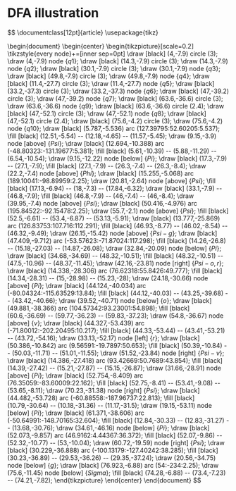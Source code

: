 # DFA illustration

$$
\documentclass[12pt]{article}
\usepackage{tikz}


\begin{document}
    \begin{center}
        \begin{tikzpicture}[scale=0.2]
            \tikzstyle{every node}+=[inner sep=0pt]
                \draw [black] (4,-7.9) circle (3);
                \draw (4,-7.9) node {$q1$};
                \draw [black] (14.3,-7.9) circle (3);
                \draw (14.3,-7.9) node {$q2$};
                \draw [black] (30.1,-7.9) circle (3);
                \draw (30.1,-7.9) node {$q3$};
                \draw [black] (49.8,-7.9) circle (3);
                \draw (49.8,-7.9) node {$q4$};
                \draw [black] (11.4,-27.7) circle (3);
                \draw (11.4,-27.7) node {$q5$};
                \draw [black] (33.2,-37.3) circle (3);
                \draw (33.2,-37.3) node {$q6$};
                \draw [black] (47,-39.2) circle (3);
                \draw (47,-39.2) node {$q7$};
                \draw [black] (63.6,-36.6) circle (3);
                \draw (63.6,-36.6) node {$q9$};
                \draw [black] (63.6,-36.6) circle (2.4);
                \draw [black] (47,-52.1) circle (3);
                \draw (47,-52.1) node {$q8$};
                \draw [black] (47,-52.1) circle (2.4);
                \draw [black] (75.6,-4.2) circle (3);
                \draw (75.6,-4.2) node {$q10$};
                \draw [black] (5.787,-5.536) arc (127.39795:52.60205:5.537);
                \fill [black] (12.51,-5.54) -- (12.18,-4.65) -- (11.57,-5.45);
                \draw (9.15,-3.9) node [above] {$Psi$};
                \draw [black] (12.694,-10.388) arc (-48.80323:-131.19677:5.381);
                \fill [black] (5.61,-10.39) -- (5.88,-11.29) -- (6.54,-10.54);
                \draw (9.15,-12.22) node [below] {$Pi$};
                \draw [black] (17.3,-7.9) -- (27.1,-7.9);
                \fill [black] (27.1,-7.9) -- (26.3,-7.4) -- (26.3,-8.4);
                \draw (22.2,-7.4) node [above] {$Phi$};
                \draw [black] (15.255,-5.068) arc (189.10041:-98.89959:2.25);
                \draw (20.81,-2.64) node [above] {$Psi$};
                \fill [black] (17.13,-6.94) -- (18,-7.3) -- (17.84,-6.32);
                \draw [black] (33.1,-7.9) -- (46.8,-7.9);
                \fill [black] (46.8,-7.9) -- (46,-7.4) -- (46,-8.4);
                \draw (39.95,-7.4) node [above] {$Psi$};
                \draw [black] (50.416,-4.976) arc (195.84522:-92.15478:2.25);
                \draw (55.7,-2.1) node [above] {$Psi$};
                \fill [black] (52.5,-6.61) -- (53.4,-6.87) -- (53.13,-5.91);
                \draw [black] (13.777,-25.869) arc (126.83753:107.716:112.291);
                \fill [black] (46.93,-8.77) -- (46.02,-8.54) -- (46.32,-9.49);
                \draw (26.15,-15.42) node [above] {$Psi-{g}$};
                \draw [black] (47.409,-9.712) arc (-53.57623:-71.87024:117.298);
                \fill [black] (14.26,-26.8) -- (15.18,-27.03) -- (14.87,-26.08);
                \draw (32.84,-20.09) node [below] {$Pi$};
                \draw [black] (34.68,-34.69) -- (48.32,-10.51);
                \fill [black] (48.32,-10.51) -- (47.5,-10.96) -- (48.37,-11.45);
                \draw (42.16,-23.81) node [right] {$Psi-{o,r}$};
                \draw [black] (14.338,-28.306) arc (76.62318:55.8426:49.777);
                \fill [black] (14.34,-28.31) -- (15,-28.98) -- (15.23,-28);
                \draw (24.18,-30.66) node [above] {$Pi$};
                \draw [black] (44.124,-40.034) arc (-80.04324:-115.63529:13.84);
                \fill [black] (44.12,-40.03) -- (43.25,-39.68) -- (43.42,-40.66);
                \draw (39.52,-40.71) node [below] {$o$};
                \draw [black] (49.881,-38.366) arc (104.57342:93.23001:54.898);
                \fill [black] (60.6,-36.69) -- (59.77,-36.23) -- (59.83,-37.23);
                \draw (54.8,-36.67) node [above] {$v$};
                \draw [black] (44.327,-53.439) arc (-71.80012:-202.20495:10.217);
                \fill [black] (44.33,-53.44) -- (43.41,-53.21) -- (43.72,-54.16);
                \draw (33.13,-52.17) node [left] {$r$};
                \draw [black] (50.386,-10.842) arc (9.56591:-19.7897:50.653);
                \fill [black] (50.39,-10.84) -- (50.03,-11.71) -- (51.01,-11.55);
                \draw (51.52,-23.84) node [right] {$Psi-{v}$};
                \draw [black] (14.386,-27.418) arc (93.42669:50.7689:43.854);
                \fill [black] (14.39,-27.42) -- (15.21,-27.87) -- (15.15,-26.87);
                \draw (31.66,-28.91) node [above] {$Pi$};
                \draw [black] (52.754,-8.409) arc (76.35059:-83.60009:22.162);
                \fill [black] (52.75,-8.41) -- (53.41,-9.08) -- (53.65,-8.11);
                \draw (70.23,-31.38) node [right] {$Psi$};
                \draw [black] (44.482,-53.728) arc (-60.88558:-187.96737:22.813);
                \fill [black] (10.79,-30.64) -- (10.18,-31.36) -- (11.17,-31.5);
                \draw (19.15,-53.11) node [below] {$Pi$};
                \draw [black] (61.371,-38.606) arc (-50.64991:-148.70165:32.604);
                \fill [black] (12.84,-30.33) -- (12.83,-31.27) -- (13.68,-30.76);
                \draw (34.61,-46.16) node [below] {$Pi$};
                \draw [black] (52.073,-9.857) arc (46.9162:4.44367:36.372);
                \fill [black] (52.07,-9.86) -- (52.32,-10.77) -- (53,-10.04);
                \draw (60.72,-19.59) node [right] {$Psi$};
                \draw [black] (30.229,-36.888) arc (-100.13179:-127.40242:38.285);
                \fill [black] (30.23,-36.89) -- (29.53,-36.26) -- (29.35,-37.24);
                \draw (20.56,-34.75) node [below] {$g$};
                \draw [black] (76.923,-6.88) arc (54:-234:2.25);
                \draw (75.6,-11.45) node [below] {$Sigma$};
                \fill [black] (74.28,-6.88) -- (73.4,-7.23) -- (74.21,-7.82);
        \end{tikzpicture}
    \end{center}
\end{document}
$$
